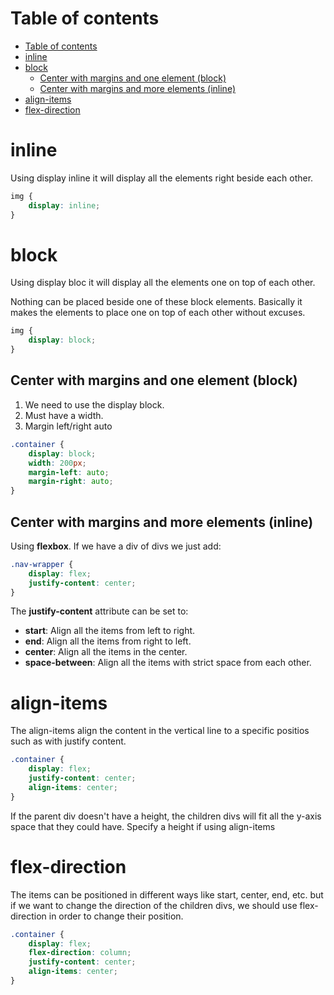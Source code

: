 # Table of contents
- [Table of contents](#table-of-contents)
- [inline](#inline)
- [block](#block)
  - [Center with margins and one element (block)](#center-with-margins-and-one-element-block)
  - [Center with margins and more elements (inline)](#center-with-margins-and-more-elements-inline)
- [align-items](#align-items)
- [flex-direction](#flex-direction)

# inline
Using display inline it will display all the elements right beside each other. 

```css
img {
    display: inline;
}
```

# block
Using display bloc it will display all the elements one on top of each other. 

Nothing can be placed beside one of these block elements. Basically it makes the elements to place one on top of each other without excuses. 

```css
img {
    display: block;
}
```

## Center with margins and one element (block)
1. We need to use the display block. 
2. Must have a width. 
3. Margin left/right auto


```css
.container {
    display: block;
    width: 200px;
    margin-left: auto;
    margin-right: auto;
}
```

## Center with margins and more elements (inline)
Using **flexbox**. If we have a div of divs we just add: 

```css 
.nav-wrapper {
    display: flex; 
    justify-content: center;
}
```

The **justify-content** attribute can be set to: 

- **start**: Align all the items from left to right. 
- **end**: Align all the items from right to left. 
- **center**: Align all the items in the center. 
- **space-between**: Align all the items with strict space from each other. 


# align-items
The align-items align the content in the vertical line to a specific positios such as with justify content.

```css 
.container {
    display: flex; 
    justify-content: center; 
    align-items: center; 
}
```

If the parent div doesn't have a height, the children divs will fit all the y-axis space that they could have. Specify a height if using align-items

# flex-direction
The items can be positioned in different ways like start, center, end, etc. but if we want to change the direction of the children divs, we should use flex-direction in order to change their position. 


```css 
.container {
    display: flex; 
    flex-direction: column; 
    justify-content: center; 
    align-items: center; 
}
```